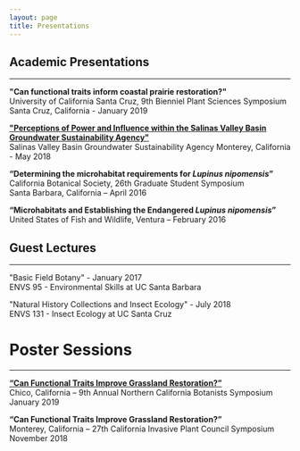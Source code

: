 ```yaml
---
layout: page
title: Presentations
---
```

## Academic Presentations
--------------------
**"Can functional traits inform coastal prairie restoration?"**                                                                         
University of California Santa Cruz, 9th Bienniel Plant Sciences Symposium                                 
Santa Cruz, California - January 2019

**["Perceptions of Power and Influence within the Salinas Valley Basin Groundwater Sustainability Agency"](https://cpb-us-e1.wpmucdn.com/sites.ucsc.edu/dist/e/483/files/2018/06/Final-Project-Presentation-279hr8u.pdf)**                                 
Salinas Valley Basin Groundwater Sustainability Agency
Monterey, California - May 2018

**“Determining the microhabitat requirements for *Lupinus nipomensis*”**
California Botanical Society, 26th Graduate Student Symposium  
Santa Barbara, California – April 2016 

**“Microhabitats and Establishing the Endangered *Lupinus nipomensis*”**  
United States of Fish and Wildlife, Ventura – February 2016

## Guest Lectures
--------------------
"Basic Field Botany" - January 2017  
ENVS 95 - Environmental Skills at UC Santa Barbara

"Natural History Collections and Insect Ecology" - July 2018  
ENVS 131 - Insect Ecology at UC Santa Cruz

# Poster Sessions
--------------------
**[“Can Functional Traits Improve Grassland Restoration?”](http://www.norcalbotanists.org/files/NCB_2019_Poster15_LuongJ.pdf)**                
Chico, California – 9th Annual Northern California Botanists Symposium                                        
January 2019

**“Can Functional Traits Improve Grassland Restoration?”**                                      
Monterey, California – 27th California Invasive Plant Council Symposium                    
November 2018
